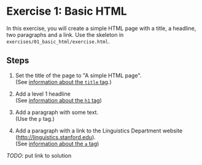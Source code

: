# Exercise 1: Basic HTML

In this exercise, you will create a simple HTML page with a title, a headline, two paragraphs and a link. Use the skeleton in `exercises/01_basic_html/exercise.html`.

## Steps

1. Set the title of the page to "A simple HTML page".<br />
    (See [information about the `title` tag](https://www.w3schools.com/tags/tag_title.asp).)

2. Add a level 1 headline<br />
    (See [information about the `h1` tag](https://www.w3schools.com/tags/tag_hn.asp))

3. Add a paragraph with some text.<br />
    (Use the `p` tag.)

4. Add a paragraph with a link to the Linguistics Department website (http://linguistics.stanford.edu).<br />
(See [information about the `a` tag](https://www.w3schools.com/tags/tag_a.asp))


*TODO*: put link to solution
